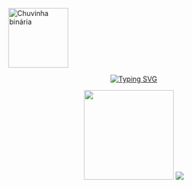 <!-- <p align="center">
    <img align="center" alt="Chuvinha binária" heigth="1200px" width="120px" src="https://cdn.discordapp.com/attachments/654818322076139553/1101973996146282657/gif_git.gif"/><img align="center" alt="Chuvinha binária" heigth="1200px" width="120px" margin="0" src="https://cdn.discordapp.com/attachments/654818322076139553/1101973996146282657/gif_git.gif"/><img align="center" alt="Chuvinha binária" heigth="1200px" width="120px" src="https://cdn.discordapp.com/attachments/654818322076139553/1101973996146282657/gif_git.gif"/><img align="center" alt="Chuvinha binária" heigth="1200px" width="120px" src="https://cdn.discordapp.com/attachments/654818322076139553/1101973996146282657/gif_git.gif"/><img align="center" alt="Chuvinha binária" heigth="1200px" width="120px" src="https://cdn.discordapp.com/attachments/654818322076139553/1101973996146282657/gif_git.gif"/><img align="center" alt="Chuvinha binária" heigth="1200px" width="120px" src="https://cdn.discordapp.com/attachments/654818322076139553/1101973996146282657/gif_git.gif"/>
</p> -->
<p>
    <img align="center" alt="Chuvinha binária" heigth="1200px" width="120px" src="https://cdn.discordapp.com/attachments/654818322076139553/1101980012065849415/gif_gitD.gif" autoplay/>
</p>

<div align="center">
    <a href="https://git.io/typing-svg"><img src="https://readme-typing-svg.herokuapp.com?font=Fira+Code&pause=1000&color=60C477&center=true&multiline=true&width=435&height=100&lines=Hi!+I'm+Melkysedeke;I'm+from+Brazil%2FBA;Currently+studying+Computer+Science" alt="Typing SVG" /></a>
</div>

<div>
    <p  align="center">
        <a hef="https://github.com/Melkysedeke">
    <img height=180cm src="https://github-readme-stats.vercel.app/api?username=Melkysedeke&show_icons=true&theme=dark&count_private=true&ring_color=60C477&title_color=60C477&text_color=FFFFFF"/>
    <img src="https://github-readme-stats.vercel.app/api/top-langs/?username=Melkysedeke&layout=compact&theme=dark&title_color=60C477&size_weight=0.5&count_weight=0.5"/>
    </P>
</div>
